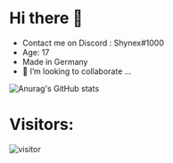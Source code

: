 # Hi there 👋

* Contact me on Discord : Shynex#1000 <br>
* Age: 17 <br>
* Made in Germany <br>
* 👯 I’m looking to collaborate ... 

![Anurag's GitHub stats](https://github-readme-stats.vercel.app/api?username=Shynex&show_icons=true&theme=dark)


# Visitors:
![visitor](https://profile-counter.glitch.me/Shynex/count.svg)
